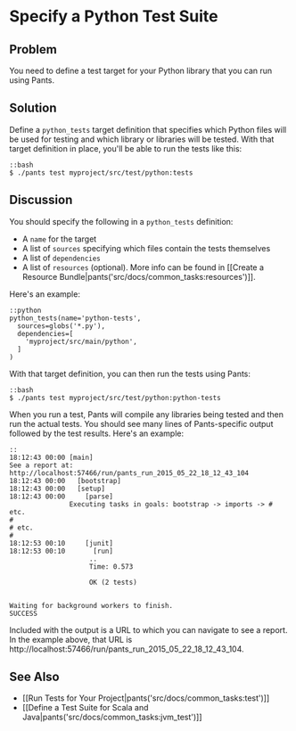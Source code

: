 # Specify a Python Test Suite

## Problem

You need to define a test target for your Python library that you can run using Pants.

## Solution

Define a `python_tests` target definition that specifies which Python files will be used for testing and which library or libraries will be tested. With that target definition in place, you'll be able to run the tests like this:

    ::bash
    $ ./pants test myproject/src/test/python:tests

## Discussion

You should specify the following in a `python_tests` definition:

* A `name` for the target
* A list of `sources` specifying which files contain the tests themselves
* A list of `dependencies`
* A list of `resources` (optional). More info can be found in [[Create a Resource Bundle|pants('src/docs/common_tasks:resources')]].

Here's an example:

    ::python
    python_tests(name='python-tests',
      sources=globs('*.py'),
      dependencies=[
        'myproject/src/main/python',
      ]
    )

With that target definition, you can then run the tests using Pants:

    ::bash
    $ ./pants test myproject/src/test/python:python-tests

When you run a test, Pants will compile any libraries being tested and then run the actual tests. You should see many lines of Pants-specific output followed by the test results. Here's an example:

    ::
    18:12:43 00:00 [main]
    See a report at: http://localhost:57466/run/pants_run_2015_05_22_18_12_43_104
    18:12:43 00:00   [bootstrap]
    18:12:43 00:00   [setup]
    18:12:43 00:00     [parse]
                   Executing tasks in goals: bootstrap -> imports -> # etc.
    #
    # etc.
    #
    18:12:53 00:10     [junit]
    18:12:53 00:10       [run]
                        ..
                        Time: 0.573

                        OK (2 tests)


    Waiting for background workers to finish.
    SUCCESS

Included with the output is a URL to which you can navigate to see a report. In the example above, that URL is http://localhost:57466/run/pants_run_2015_05_22_18_12_43_104.

## See Also

* [[Run Tests for Your Project|pants('src/docs/common_tasks:test')]]
* [[Define a Test Suite for Scala and Java|pants('src/docs/common_tasks:jvm_test')]]
